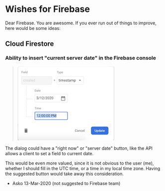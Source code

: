 # Wishes for Firebase

Dear Firebase. You are awesome. If you ever run out of things to improve, here would be some ideas:

## Cloud Firestore

### Ability to insert "current server date" in the Firebase console

>![](.images/firebase-wishes-server-date.png)

The dialog could have a "right now" or "server date" button, like the API allows a client to set a field to current date.

This would be even more valued, since it is not obvious to the user (me), whether I should fill in the UTC time, or a time in my local time zone. Having the suggested button would take away this consideration.

- Asko 13-Mar-2020 (not suggested to Firebase team)

